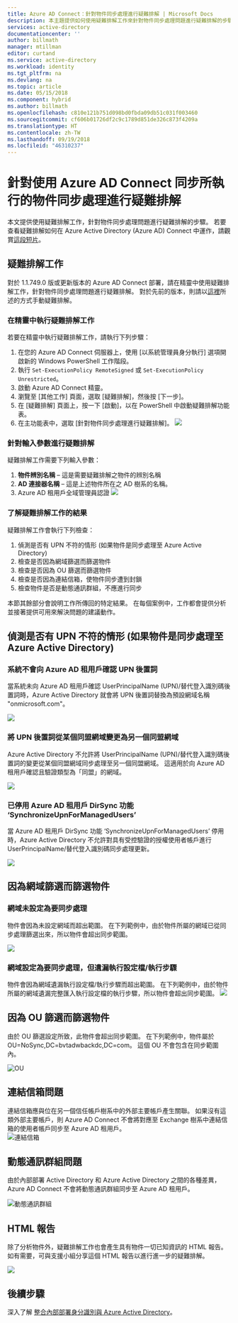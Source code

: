 ```yaml
---
title: Azure AD Connect：針對物件同步處理進行疑難排解 | Microsoft Docs
description: 本主題提供如何使用疑難排解工作來針對物件同步處理問題進行疑難排解的步驟。
services: active-directory
documentationcenter: ''
author: billmath
manager: mtillman
editor: curtand
ms.service: active-directory
ms.workload: identity
ms.tgt_pltfrm: na
ms.devlang: na
ms.topic: article
ms.date: 05/15/2018
ms.component: hybrid
ms.author: billmath
ms.openlocfilehash: c810e121b751d098bd0fbda09db51c031f003460
ms.sourcegitcommit: cf606b01726df2c9c1789d851de326c873f4209a
ms.translationtype: HT
ms.contentlocale: zh-TW
ms.lasthandoff: 09/19/2018
ms.locfileid: "46310237"
---
```

# <a name="troubleshoot-object-synchronization-with-azure-ad-connect-sync"></a>針對使用 Azure AD Connect 同步所執行的物件同步處理進行疑難排解
本文提供使用疑難排解工作，針對物件同步處理問題進行疑難排解的步驟。 若要查看疑難排解如何在 Azure Active Directory (Azure AD) Connect 中運作，請觀賞[這段短片](https://aka.ms/AADCTSVideo)。

## <a name="troubleshooting-task"></a>疑難排解工作
對於 1.1.749.0 版或更新版本的 Azure AD Connect 部署，請在精靈中使用疑難排解工作，針對物件同步處理問題進行疑難排解。 對於先前的版本，則請以[這裡](tshoot-connect-object-not-syncing.md)所述的方式手動疑難排解。

### <a name="run-the-troubleshooting-task-in-the-wizard"></a>在精靈中執行疑難排解工作
若要在精靈中執行疑難排解工作，請執行下列步驟：

1.  在您的 Azure AD Connect 伺服器上，使用 [以系統管理員身分執行] 選項開啟新的 Windows PowerShell 工作階段。
2.  執行 `Set-ExecutionPolicy RemoteSigned` 或 `Set-ExecutionPolicy Unrestricted`。
3.  啟動 Azure AD Connect 精靈。
4.  瀏覽至 [其他工作] 頁面，選取 [疑難排解]，然後按 [下一步]。
5.  在 [疑難排解] 頁面上，按一下 [啟動]，以在 PowerShell 中啟動疑難排解功能表。
6.  在主功能表中，選取 [針對物件同步處理進行疑難排解]。
![](media\tshoot-connect-objectsync\objsynch11.png)

### <a name="troubleshooting-input-parameters"></a>針對輸入參數進行疑難排解
疑難排解工作需要下列輸入參數：
1.  **物件辨別名稱** – 這是需要疑難排解之物件的辨別名稱
2.  **AD 連接器名稱** – 這是上述物件所在之 AD 樹系的名稱。
3.  Azure AD 租用戶全域管理員認證 ![](media\tshoot-connect-objectsync\objsynch1.png)

### <a name="understand-the-results-of-the-troubleshooting-task"></a>了解疑難排解工作的結果
疑難排解工作會執行下列檢查：

1.  偵測是否有 UPN 不符的情形 (如果物件是同步處理至 Azure Active Directory)
2.  檢查是否因為網域篩選而篩選物件
3.  檢查是否因為 OU 篩選而篩選物件
4.  檢查是否因為連結信箱，使物件同步遭到封鎖
5. 檢查物件是否是動態通訊群組，不應進行同步

本節其餘部分會說明工作所傳回的特定結果。 在每個案例中，工作都會提供分析並接著提供可用來解決問題的建議動作。

## <a name="detect-upn-mismatch-if-object-is-synced-to-azure-active-directory"></a>偵測是否有 UPN 不符的情形 (如果物件是同步處理至 Azure Active Directory)
### <a name="upn-suffix-is-not-verified-with-azure-ad-tenant"></a>系統不會向 Azure AD 租用戶確認 UPN 後置詞
當系統未向 Azure AD 租用戶確認 UserPrincipalName (UPN)/替代登入識別碼後置詞時，Azure Active Directory 就會將 UPN 後置詞替換為預設網域名稱 "onmicrosoft.com"。

![](media\tshoot-connect-objectsync\objsynch2.png)

### <a name="changing-upn-suffix-from-one-federated-domain-to-another-federated-domain"></a>將 UPN 後置詞從某個同盟網域變更為另一個同盟網域
Azure Active Directory 不允許將 UserPrincipalName (UPN)/替代登入識別碼後置詞的變更從某個同盟網域同步處理至另一個同盟網域。 這適用於向 Azure AD 租用戶確認且驗證類型為「同盟」的網域。

![](media\tshoot-connect-objectsync\objsynch3.png) 

### <a name="azure-ad-tenant-dirsync-feature-synchronizeupnformanagedusers-is-disabled"></a>已停用 Azure AD 租用戶 DirSync 功能 ‘SynchronizeUpnForManagedUsers’
當 Azure AD 租用戶 DirSync 功能 ‘SynchronizeUpnForManagedUsers’ 停用時，Azure Active Directory 不允許對具有受控驗證的授權使用者帳戶進行 UserPrincipalName/替代登入識別碼同步處理更新。

![](media\tshoot-connect-objectsync\objsynch4.png)

## <a name="object-is-filtered-due-to-domain-filtering"></a>因為網域篩選而篩選物件
### <a name="domain-is-not-configured-to-sync"></a>網域未設定為要同步處理
物件會因為未設定網域而超出範圍。 在下列範例中，由於物件所屬的網域已從同步處理篩選出來，所以物件會超出同步範圍。

![](media\tshoot-connect-objectsync\objsynch5.png)

### <a name="domain-is-configured-to-sync-but-is-missing-run-profilesrun-steps"></a>網域設定為要同步處理，但遺漏執行設定檔/執行步驟
物件會因為網域遺漏執行設定檔/執行步驟而超出範圍。 在下列範例中，由於物件所屬的網域遺漏完整匯入執行設定檔的執行步驟，所以物件會超出同步範圍。
![](media\tshoot-connect-objectsync\objsynch6.png)

## <a name="object-is-filtered-due-to-ou-filtering"></a>因為 OU 篩選而篩選物件
由於 OU 篩選設定所致，此物件會超出同步範圍。 在下列範例中，物件屬於 OU=NoSync,DC=bvtadwbackdc,DC=com。  這個 OU 不會包含在同步範圍內。</br>

![OU](./media/tshoot-connect-objectsync/objsynch7.png)

## <a name="linked-mailbox-issue"></a>連結信箱問題
連結信箱應與位在另一個信任帳戶樹系中的外部主要帳戶產生關聯。 如果沒有這類外部主要帳戶，則 Azure AD Connect 不會將對應至 Exchange 樹系中連結信箱的使用者帳戶同步至 Azure AD 租用戶。</br>
![連結信箱](./media/tshoot-connect-objectsync/objsynch12.png)

## <a name="dynamic-distribution-group-issue"></a>動態通訊群組問題
由於內部部署 Active Directory 和 Azure Active Directory 之間的各種差異，Azure AD Connect 不會將動態通訊群組同步至 Azure AD 租用戶。

![動態通訊群組](./media/tshoot-connect-objectsync/objsynch13.png)

## <a name="html-report"></a>HTML 報告
除了分析物件外，疑難排解工作也會產生具有物件一切已知資訊的 HTML 報告。 如有需要，可與支援小組分享這個 HTML 報告以進行進一步的疑難排解。

![](media\tshoot-connect-objectsync\objsynch8.png)

## <a name="next-steps"></a>後續步驟
深入了解 [整合內部部署身分識別與 Azure Active Directory](whatis-hybrid-identity.md)。

